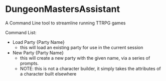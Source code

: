 # DungeonMastersAssistant
A Command Line tool to streamline running TTRPG games



Command List:

- Load Party {Party Name}
  - this will load an existing party for use in the current session
- New Party {Party Name}
  - this will create a new party with the given name, via a series of prompts.
  - NOTE: this is not a character builder, it simply takes the attributes of a character built elsewhere
